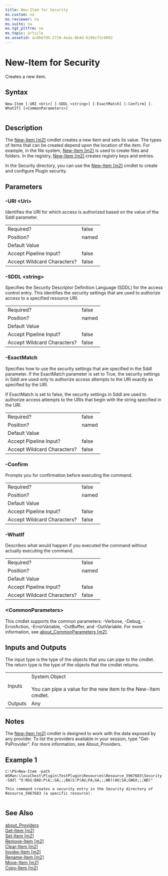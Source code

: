 ```yaml
---
title: New-Item for Security
ms.custom: na
ms.reviewer: na
ms.suite: na
ms.tgt_pltfrm: na
ms.topic: article
ms.assetid: ac8b67d5-2728-4ada-8b4d-6190cf2c9092
---
```

# New-Item for Security
Creates a new item.  
  
## Syntax  
  
```  
New-Item [-URI <Uri>] [-SDDL <string>] [-ExactMatch] [-Confirm] [-WhatIf] [<CommonParameters>]  
  
```  
  
## Description  
 The [New\-Item &#91;m2&#93;](assetId:///005a0eae-0d1b-4fd0-a8f8-135487794106) cmdlet creates a new item and sets its value. The types of items that can be created depend upon the location of the item. For example, in the file system, [New\-Item &#91;m2&#93;](assetId:///005a0eae-0d1b-4fd0-a8f8-135487794106) is used to create files and folders. In the registry, [New\-Item &#91;m2&#93;](assetId:///005a0eae-0d1b-4fd0-a8f8-135487794106) creates registry keys and entries.  
  
 In the Security directory, you can use the [New\-Item &#91;m2&#93;](assetId:///005a0eae-0d1b-4fd0-a8f8-135487794106) cmdlet to create and configure Plugin security.  
  
## Parameters  
  
### \-URI \<Uri\>  
 Identifies the URI for which access is authorized based on the value of the Sddl parameter.  
  
|||  
|-|-|  
|Required?|false|  
|Position?|named|  
|Default Value||  
|Accept Pipeline Input?|false|  
|Accept Wildcard Characters?|false|  
  
### \-SDDL \<string\>  
 Specifies the Security Descriptor Definition Language \(SDDL\) for the access control entry. This identifies the security settings that are used to authorize access to a specified resource URI.  
  
|||  
|-|-|  
|Required?|false|  
|Position?|named|  
|Default Value||  
|Accept Pipeline Input?|false|  
|Accept Wildcard Characters?|false|  
  
### \-ExactMatch  
 Specifies how to use the security settings that are specified in the Sddl parameter. If the ExactMatch parameter is set to True, the security settings in Sddl are used only to authorize access attempts to the URI exactly as specified by the URI.  
  
 If ExactMatch is set to false, the security settings in Sddl are used to authorize access attempts to the URIs that begin with the string specified in the URI.  
  
|||  
|-|-|  
|Required?|false|  
|Position?|named|  
|Default Value||  
|Accept Pipeline Input?|false|  
|Accept Wildcard Characters?|false|  
  
### \-Confirm  
 Prompts you for confirmation before executing the command.  
  
|||  
|-|-|  
|Required?|false|  
|Position?|named|  
|Default Value||  
|Accept Pipeline Input?|false|  
|Accept Wildcard Characters?|false|  
  
### \-WhatIf  
 Describes what would happen if you executed the command without actually executing the command.  
  
|||  
|-|-|  
|Required?|false|  
|Position?|named|  
|Default Value||  
|Accept Pipeline Input?|false|  
|Accept Wildcard Characters?|false|  
  
### \<CommonParameters\>  
 This cmdlet supports the common parameters: \-Verbose, \-Debug, \-ErrorAction, \-ErrorVariable, \-OutBuffer, and \-OutVariable. For more information, see [about\_CommonParameters &#91;m2&#93;](assetId:///cd121ee6-f6a8-4aa6-8f89-94edcedb6780).  
  
## Inputs and Outputs  
 The input type is the type of the objects that you can pipe to the cmdlet. The return type is the type of the objects that the cmdlet returns.  
  
|||  
|-|-|  
|Inputs|System.Object<br /><br /> You can pipe a value for the new item to the New\-Item cmdlet.|  
|Outputs|Any|  
  
## Notes  
 The [New\-Item &#91;m2&#93;](assetId:///005a0eae-0d1b-4fd0-a8f8-135487794106) cmdlet is designed to work with the data exposed by any provider. To list the providers available in your session, type "Get\-PsProvider". For more information, see About\_Providers.  
  
## Example 1  
  
```  
C:\PS>New-Item -path WSMan:\localhost\Plugin\TestPlugin\Resources\Resource_5967683\Security -Sddl "O:NSG:BAD:P(A;;GA;;;BA)S:P(AU;FA;GA;;;WD)(AU;SA;GWGX;;;WD)"  
  
This command creates a security entry in the Security directory of Resource_5967683 (a specific resource).  
  
```  
  
## See Also  
 [about\_Providers](assetId:///55e2974f-3314-48d2-8b1b-abdea6b303cb)   
 [Get\-Item &#91;m2&#93;](assetId:///0650f666-6d85-4b5f-ab57-34fd9b3d6f19)   
 [Set\-Item &#91;m2&#93;](assetId:///2ae0f9bc-105b-4363-8410-7f94a3c12fa3)   
 [Remove\-Item &#91;m2&#93;](assetId:///f98b4219-60df-408b-bdc8-994f920fc7bd)   
 [Clear\-Item &#91;m2&#93;](assetId:///b5937fc5-533c-4ac2-9885-61db6df3067d)   
 [Invoke\-Item &#91;m2&#93;](assetId:///38a9887b-ce1a-4bde-be4e-98012efae204)   
 [Rename\-Item &#91;m2&#93;](assetId:///cf036d63-7739-4f1c-ba54-d1049fbcf21d)   
 [Move\-Item &#91;m2&#93;](assetId:///c52264a4-b567-453b-89d5-1ead1289f21b)   
 [Copy\-Item &#91;m2&#93;](assetId:///2c819aec-96c0-49e9-ae3e-9a57559ec99a)